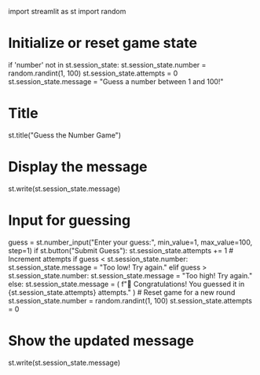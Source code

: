 import streamlit as st
import random

# Initialize or reset game state
if 'number' not in st.session_state:
    st.session_state.number = random.randint(1, 100)
    st.session_state.attempts = 0
    st.session_state.message = "Guess a number between 1 and 100!"

# Title
st.title("Guess the Number Game")

# Display the message
st.write(st.session_state.message)

# Input for guessing
guess = st.number_input("Enter your guess:", min_value=1, max_value=100, step=1)
if st.button("Submit Guess"):
    st.session_state.attempts += 1  # Increment attempts
    if guess < st.session_state.number:
        st.session_state.message = "Too low! Try again."
    elif guess > st.session_state.number:
        st.session_state.message = "Too high! Try again."
    else:
        st.session_state.message = (
            f"🎉 Congratulations! You guessed it in {st.session_state.attempts} attempts."
        )
        # Reset game for a new round
        st.session_state.number = random.randint(1, 100)
        st.session_state.attempts = 0

# Show the updated message
st.write(st.session_state.message)


